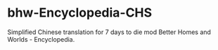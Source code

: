 # bhw-Encyclopedia-CHS
Simplified Chinese translation for 7 days to die mod Better Homes and Worlds - Encyclopedia.
